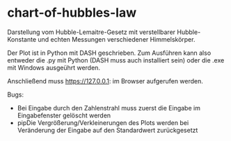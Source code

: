 # chart-of-hubbles-law

Darstellung vom Hubble-Lemaitre-Gesetz mit verstellbarer Hubble-Konstante und echten Messungen verschiedener Himmelskörper.

Der Plot ist in Python mit DASH geschrieben. Zum Ausführen kann also entweder die .py mit Python (DASH muss auch installiert sein) oder die .exe mit Windows ausgeührt werden.

Anschließend muss https://127.0.0.1: im Browser aufgerufen werden.

Bugs: 
- Bei Eingabe durch den Zahlenstrahl muss zuerst die Eingabe im Eingabefenster gelöscht werden 
- pipDie Vergrößerung/Verkleinerungen des Plots werden bei Veränderung der Eingabe auf den Standardwert zurückgesetzt
